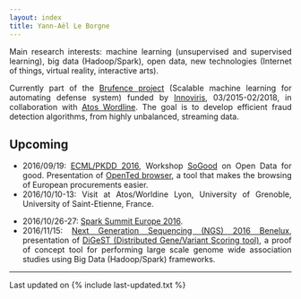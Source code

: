 ```yaml
---
layout: index
title: Yann-Aël Le Borgne
---
```


<div align="justify">

Main research interests: machine learning (unsupervised and supervised learning), big data (Hadoop/Spark), open data, new technologies (Internet of things, virtual reality, interactive arts). 

<p>
Currently part of the <a href="http://www.securit-brussels.be/project/brufence/" target='_blank'>Brufence project</a> (Scalable machine learning for automating defense system) funded by <a href="http://www.innoviris.be/en?set_language=en" target='_blank'>Innoviris</a>, 03/2015-02/2018, in collaboration with <a href="http://worldline.com/en-us/home.html" target='_blank'>Atos Wordline</a>. The goal is to develop efficient fraud detection algorithms, from highly unbalanced, streaming data. 
</p>

<!--<b>I occasionnaly accept consultancy services, feel free to contact me.</b>

<b>For students: Check the <a href="https://mlg.ulb.ac.be/masterthesis" target="_blank">Machine Learning Group Master thesis page</a> for currently available topics.</b>-->

<p></p>

## <i class="fa fa-chevron-right"></i> Upcoming
+ 2016/09/19: <a href="http://ecmlpkdd2016.org/" target='_blank'>ECML/PKDD 2016</a>, Workshop <a href="https://sites.google.com/site/ecmlpkdd2016sogood/" target='_blank'>SoGood</a> on Open Data for good. Presentation of <a href="http://yleborgne.net/opented"  target='_blank'>OpenTed browser</a>, a tool that makes the browsing of European procurements easier. 
+ 2016/10/10-13: Visit at Atos/Worldine Lyon, University of Grenoble, University of Saint-Etienne, France.
<!--+ 2016/10/03-10: Visit at CIRAD, <a href="http://amap.cirad.fr/en/">UMR AMAP</a>-->
+ 2016/10/26-27: <a href="https://spark-summit.org/eu-2016/" target='_blank'>Spark Summit Europe 2016</a>. 
+ 2016/11/15: <a href="https://biotexcel.com/event/ngs-2016-benelux/" target='_blank'>Next Generation Sequencing (NGS) 2016 Benelux</a>, presentation of <a href="http://bridgeiris.ulb.ac.be/digest/">DiGeST (Distributed Gene/Variant Scoring tool)</a>, a proof of concept tool for performing large scale genome wide association studies using Big Data (Hadoop/Spark) frameworks. 

</div>

---

Last updated on {% include last-updated.txt %}
